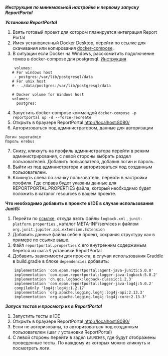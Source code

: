 *****Инструкция по минимальной настройке и первому запуску ReportPortal*****

***Установка ReportPortal***
1. Взять готовый проект для котором планируется интеграция Report Portal
2. Имея установленный Docker Dеsktop, перейти по ссылке для скачивания или копирования [docker-compose](https://github.com/reportportal/reportportal/blob/master/docker-compose.yml).
3. В ситуации если Docker на Windows, расскомитить подключение томов в docker-compose для postgresql. [Инструкция](https://reportportal.io/docs/Deploy-ReportPortal-with)
```
    volumes:
   # For windows host
    - postgres:/var/lib/postgresql/data
   # For unix host
   # - ./data/postgres:/var/lib/postgresql/data

   # Docker volume for Windows host
   volumes:
     postgres:
```
4. Запустить docker-compose коммандой
   ```docker-compose -p reportportal up -d --force-recreate```
5. Открыть в браузере ReportPortal [http://localhost:8080/](http://localhost:8080/)
6. Авторизоваться под администратором, данные для авторизации
```
Логин superadmin
Пароль erebus
```
7. Снизу, кликнуть на профиль администратора перейти в режим администрирования, с левой стороны выбрать раздел пользователей. Добавить пользователя, добавив логин и пароль.
8. Выйти из под администратора и авторизоваться под созданным пользователем.
9. Кликнуть слева по значку пользователь, перейти в настройки профиля. Где справа будет указаны данные для REPORTPORTAL.PROPERTIES файла, который необходимо будет положить в каталог resources в вашем проекте.

**Что необходимо добавить в проекте в IDE в случае использования Junit5:**
1. Перейти по [ссылке](https://github.com/reportportal/examples-java/tree/master/example-junit5/src/test/resources), откуда взять файлы ```logback.xml``` , ```junit-platform.properties``` ,  каталог META-INF/services и файлом ```org.junit.jupiter.api.extension.Extension```
2. Добавить данные файлы себе в проект, сохраняя структуру как в примере по ссылке выше.
3. Файл ```reportportal.properties``` с его внутренним содержимым берется из шага ```9``` установки ReportPortal
4. Добавить зависимости для проекта, в случаи использования Graddle в build.gradle в блоке ```dependencies```  добавить:
```
    implementation 'com.epam.reportportal:agent-java-junit5:5.0.0'
    implementation 'com.epam.reportportal:logger-java-logback:5.0.2'
    implementation 'ch.qos.logback:logback-classic:1.2.3'
    implementation 'com.epam.reportportal:logger-java-log4j:5.0.2'
    compileOnly 'log4j:log4j:1.2.17'
    implementation 'org.apache.logging.log4j:log4j-api:2.13.3'
    implementation 'org.apache.logging.log4j:log4j-core:2.13.3'
```

***Запуск тестов и просмотр их в ReportPortal***
1. Запустить тесты в IDE
2. Открыть в браузере ReportPortal [http://localhost:8080/](http://localhost:8080/)
3. Если не авторизованы, то авторизоваться под созданным пользователем (шаг ```7``` установки ReportPortal)
4. С левой стороны перейти в задел ```LAUNCHES```, где будут отображены проведенные тесты. По каждому из которых можно кликнуть и посмотреть логи.

